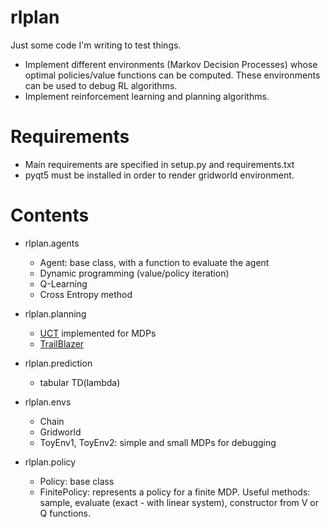 # rlplan

Just some code I'm writing to test things. 


* Implement different environments (Markov Decision Processes) whose optimal policies/value functions can be computed. 
These environments can be used to debug RL algorithms. 
* Implement reinforcement learning and planning algorithms.

# Requirements

* Main requirements are specified in setup.py and requirements.txt
* pyqt5 must be installed in order to render gridworld environment.

# Contents
 
* rlplan.agents
    * Agent: base class, with a function to evaluate the agent
    * Dynamic programming (value/policy iteration)
    * Q-Learning
    * Cross Entropy method

* rlplan.planning
    * [UCT](http://ggp.stanford.edu/readings/uct.pdf) implemented for MDPs
    * [TrailBlazer](http://researchers.lille.inria.fr/~valko/hp/publications/grill2016blazing.pdf)

* rlplan.prediction
    * tabular TD(lambda)

* rlplan.envs
    * Chain
    * Gridworld
    * ToyEnv1, ToyEnv2: simple and small MDPs for debugging 
   
* rlplan.policy
    * Policy: base class
    * FinitePolicy: represents a policy for a finite MDP. Useful methods: sample, evaluate (exact - with linear system),
        constructor from V or Q functions.
 